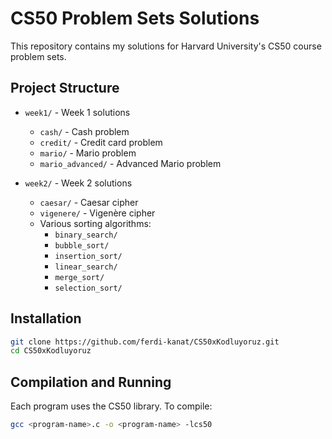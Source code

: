 # CS50 Problem Sets Solutions

This repository contains my solutions for Harvard University's CS50 course problem sets.

## Project Structure

- `week1/` - Week 1 solutions
  - `cash/` - Cash problem
  - `credit/` - Credit card problem
  - `mario/` - Mario problem
  - `mario_advanced/` - Advanced Mario problem

- `week2/` - Week 2 solutions
  - `caesar/` - Caesar cipher
  - `vigenere/` - Vigenère cipher
  - Various sorting algorithms:
    - `binary_search/`
    - `bubble_sort/`
    - `insertion_sort/`
    - `linear_search/`
    - `merge_sort/`
    - `selection_sort/`

## Installation

```bash
git clone https://github.com/ferdi-kanat/CS50xKodluyoruz.git
cd CS50xKodluyoruz
```

## Compilation and Running

Each program uses the CS50 library. To compile:

```bash
gcc <program-name>.c -o <program-name> -lcs50
```